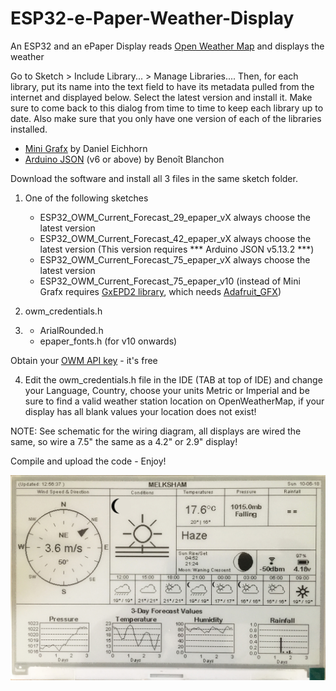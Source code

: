 # ESP32-e-Paper-Weather-Display
An ESP32 and an ePaper Display reads [Open Weather Map](https://openweathermap.org/) and displays the weather

Go to Sketch > Include Library... > Manage Libraries.... Then, for each library, put its name into the text field to have its metadata pulled from the internet and displayed below. Select the latest version and install it. Make sure to come back to this dialog from time to time to keep each library up to date. Also make sure that you only have one version of each of the libraries installed.

- [Mini Grafx](https://github.com/ThingPulse/minigrafx) by Daniel Eichhorn
- [Arduino JSON](https://github.com/bblanchon/ArduinoJson) (v6 or above) by Benoît Blanchon

Download the software and install all 3 files in the same sketch folder.

1. One of the following sketches
   - ESP32_OWM_Current_Forecast_29_epaper_vX always choose the latest version
   - ESP32_OWM_Current_Forecast_42_epaper_vX always choose the latest version (This version requires *** Arduino JSON v5.13.2 ***)
   - ESP32_OWM_Current_Forecast_75_epaper_vX always choose the latest version
   - ESP32_OWM_Current_Forecast_75_epaper_v10 (instead of Mini Grafx requires [GxEPD2 library](https://github.com/ZinggJM/GxEPD2), which needs [Adafruit_GFX](https://github.com/adafruit/Adafruit-GFX-Library))

2. owm_credentials.h

3. - ArialRounded.h
   - epaper_fonts.h (for v10 onwards)

Obtain your [OWM API key](https://openweathermap.org/appid) - it's free

4. Edit the owm_credentials.h file in the IDE (TAB at top of IDE) and change your Language, Country, choose your units Metric or Imperial and be sure to find a valid weather station location on OpenWeatherMap, if your display has all blank values your location does not exist!

NOTE: See schematic for the wiring diagram, all displays are wired the same, so wire a 7.5" the same as a 4.2" or 2.9" display!

Compile and upload the code - Enjoy!

![alt text](IMG_2096b.jpg)

